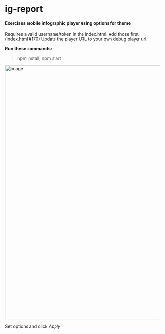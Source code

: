 # ig-report

#### Exercises mobile infographic player using options for theme


Requires a valid username/token in the index.html.  Add those first. (index.html #170)
Update the player URL to your own debug player url.

**Run these commands:**

>    npm install;
   npm start

<img width="824" alt="image" src="https://user-images.githubusercontent.com/4062792/152842922-133368bb-2ccd-4557-8284-435695b93038.png">

Set options and click *Apply*

